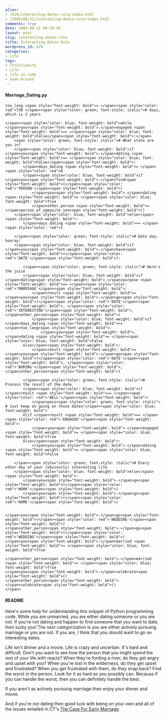 ```yaml
---
alias:
- /629/interesting-dates-rule/index.html
- /2009/08/21/interesting-dates-rule/index.html
comments: true
date: 2009-08-21 00:19:45
layout: post
slug: interesting-dates-rule
title: Interesting Dates Rule
wordpress_id: 629
categories:
- Life
tags:
- Christianity
- Life
- life in code
- Seen-Around
---
```


#### Marriage_Dating.py



    
    
    too_long <span style="font-weight: bold">= </span><span style="color: red">730 </span><span style="color: green; font-style: italic"># days, which is 2 years
    
    </span><span style="color: blue; font-weight: bold">while </span>you<span style="font-weight: bold">.</span>engaged <span style="font-weight: bold">== </span><span style="color: blue; font-weight: bold">False</span><span style="font-weight: bold">:</span>
        <span style="color: green; font-style: italic"># What state are you in?
        </span><span style="color: blue; font-weight: bold">if </span>you<span style="font-weight: bold">.</span>dating <span style="font-weight: bold">== </span><span style="color: blue; font-weight: bold">False</span><span style="font-weight: bold">:
            </span>days_dating <span style="font-weight: bold">= </span><span style="color: red">0
            </span><span style="color: blue; font-weight: bold">if </span>you<span style="font-weight: bold">.</span>find<span style="font-weight: bold">(</span><span style="color: red">'PERSON'</span><span style="font-weight: bold">)
                </span>you<span style="font-weight: bold">.</span>dating <span style="font-weight: bold">= </span><span style="color: blue; font-weight: bold">True
                </span>other_person <span style="font-weight: bold">= </span>person_of_opposite_sex<span style="font-weight: bold">()
        </span><span style="color: blue; font-weight: bold">else</span><span style="font-weight: bold">:
            </span>days_dating <span style="font-weight: bold">+= </span><span style="color: red">1
    
        </span><span style="color: green; font-style: italic"># Date day, hooray!
        </span><span style="color: blue; font-weight: bold">if </span>you<span style="font-weight: bold">.</span>have<span style="font-weight: bold">(</span><span style="color: red">'DATE'</span><span style="font-weight: bold">):
    
            </span><span style="color: green; font-style: italic"># Here's the juice
            </span><span style="color: blue; font-weight: bold">if </span>dating<span style="font-weight: bold">.</span>purpose <span style="font-weight: bold">== </span><span style="color: red">'MARRIAGE'</span><span style="font-weight: bold">:
                </span>result <span style="font-weight: bold">= </span>you<span style="font-weight: bold">.</span>go<span style="font-weight: bold">(</span><span style="color: red">'DATE'</span><span style="font-weight: bold">, </span><span style="color: red">'INTERESTING'</span><span style="font-weight: bold">, </span>other_person<span style="font-weight: bold">)
                </span><span style="color: blue; font-weight: bold">if </span>days_dating <span style="font-weight: bold">>= </span>too_long<span style="font-weight: bold">:
                    </span>you<span style="font-weight: bold">.</span>dating <span style="font-weight: bold">= </span><span style="color: blue; font-weight: bold">False
            else</span><span style="font-weight: bold">:
                </span>result <span style="font-weight: bold">= </span>you<span style="font-weight: bold">.</span>go<span style="font-weight: bold">(</span><span style="color: red">'DATE'</span><span style="font-weight: bold">, </span><span style="color: red">'BORING'</span><span style="font-weight: bold">, </span>other_person<span style="font-weight: bold">)
    
            </span><span style="color: green; font-style: italic"># Process the result of the date
            </span><span style="color: blue; font-weight: bold">if </span>result <span style="font-weight: bold">== </span><span style="color: red">'WELL'</span><span style="font-weight: bold">:
                </span>pass<span style="color: green; font-style: italic"> # Just keep on going on those dates!</span><span style="color: blue; font-weight: bold">
            elif </span>result <span style="font-weight: bold">== </span><span style="color: red">'ENGAGED'</span><span style="font-weight: bold">:
                </span>you<span style="font-weight: bold">.</span>engaged <span style="font-weight: bold">= </span><span style="color: blue; font-weight: bold">True
            else</span><span style="font-weight: bold">:
                </span>you<span style="font-weight: bold">.</span>dating <span style="font-weight: bold">= </span><span style="color: blue; font-weight: bold">False
    
        </span><span style="color: green; font-style: italic"># Every other day of your (obviously) interesting life
        </span><span style="color: blue; font-weight: bold">else</span><span style="font-weight: bold">:
            </span>you<span style="font-weight: bold">.</span>go<span style="font-weight: bold">(</span><span style="color: red">'WORK'</span><span style="font-weight: bold">)
            </span>you<span style="font-weight: bold">.</span>go<span style="font-weight: bold">(</span><span style="color: red">'HOME'</span><span style="font-weight: bold">)
    
    
    </span>you<span style="font-weight: bold">.</span>go<span style="font-weight: bold">(</span><span style="color: red">'WEDDING'</span><span style="font-weight: bold">)
    </span>other_person<span style="font-weight: bold">.</span>go<span style="font-weight: bold">(</span><span style="color: red">'WEDDING'</span><span style="font-weight: bold">)
    </span>you<span style="font-weight: bold">.</span>married <span style="font-weight: bold">= </span><span style="color: blue; font-weight: bold">True
    
    </span>other_person<span style="font-weight: bold">.</span>married <span style="font-weight: bold">= </span><span style="color: blue; font-weight: bold">True
    </span>you<span style="font-weight: bold">.</span>celebrate<span style="font-weight: bold">()
    </span>other_person<span style="font-weight: bold">.</span>celebrate<span style="font-weight: bold">()
    </span>
    






#### README



Here's some help for understanding this snippet of Python programming code.  While you are unmarried, you are either dating someone or you are not.  If you're not dating and happen to find someone that you want to date, then lucky you!  The next categorization is you are either actively pursuing marriage or you are not.  If you are, I think that you should want to go on interesting dates.

Life isn't dinner and a movie.  Life is crazy and uncertain.  It's hard and difficult.  Don't you want to see how the person that you might spend the rest of your life with reacts?  When they're fording a river, do they get angry and upset with you?  When you're lost in the wilderness, do they get upset and frustrated?  When you get frustrated with them, do they snap back?  Find the worst in the person.  Look for it as hard as you possibly can.  Because if you can handle the worst, then you can definitely handle the best.

If you aren't as actively pursuing marriage then enjoy your dinner and movie.

And if you're not dating then good luck with being on your own and all of the issues entailed in CT's [The Case For Early Marriage](http://www.christianitytoday.com/ct/2009/august/16.22.html).

